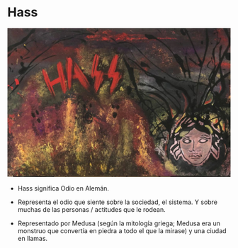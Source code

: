 # Hass

![](./img/08/Hass.jpg)

- Hass significa Odio en Alemán.

- Representa el odio que siente sobre la sociedad, el sistema. Y sobre muchas de las personas / actitudes que le rodean.

- Representado por Medusa (según la mitología griega; Medusa era un monstruo que convertía en piedra a todo el que la mirase) y una ciudad en llamas.

